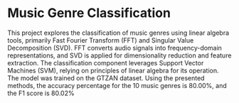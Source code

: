 # Music Genre Classification

This project explores the classification of music genres using linear algebra tools, primarily Fast Fourier Transform (FFT) and Singular Value Decomposition (SVD). FFT converts audio signals into frequency-domain representations, and SVD is applied for dimensionality reduction and feature extraction. The classification component leverages Support Vector Machines (SVM), relying on principles of linear algebra for its operation. The model was trained on the GTZAN dataset. Using the presented methods, the accuracy percentage for the 10 music genres is 80.00%, and the F1 score is 80.02%
